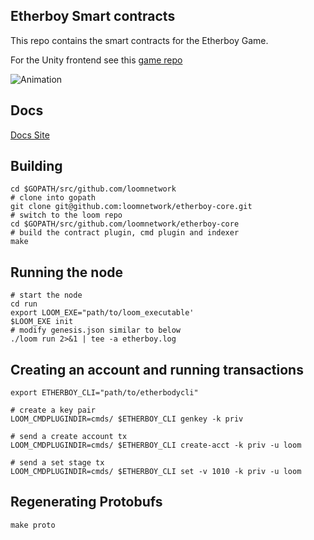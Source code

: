 ## Etherboy Smart contracts

This repo contains the smart contracts for the Etherboy Game.

For the Unity frontend see this [game repo](https://github.com/loomnetwork/Etherboy)

![Animation](https://loomx.io/developers/img/etherboy-clip.gif)


## Docs

[Docs Site](https://loomx.io/developers/docs/en/etherboy-game.html)

## Building

```shell
cd $GOPATH/src/github.com/loomnetwork
# clone into gopath
git clone git@github.com:loomnetwork/etherboy-core.git
# switch to the loom repo
cd $GOPATH/src/github.com/loomnetwork/etherboy-core
# build the contract plugin, cmd plugin and indexer
make
```

## Running the node

```
# start the node
cd run
export LOOM_EXE="path/to/loom_executable'
$LOOM_EXE init
# modify genesis.json similar to below
./loom run 2>&1 | tee -a etherboy.log
```

## Creating an account and running transactions
```
export ETHERBOY_CLI="path/to/etherbodycli"

# create a key pair
LOOM_CMDPLUGINDIR=cmds/ $ETHERBOY_CLI genkey -k priv

# send a create account tx
LOOM_CMDPLUGINDIR=cmds/ $ETHERBOY_CLI create-acct -k priv -u loom

# send a set stage tx
LOOM_CMDPLUGINDIR=cmds/ $ETHERBOY_CLI set -v 1010 -k priv -u loom
```

## Regenerating Protobufs

```shell
make proto
```
